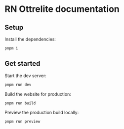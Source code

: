 # RN Ottrelite documentation

## Setup

Install the dependencies:

```bash
pnpm i
```

## Get started

Start the dev server:

```bash
pnpm run dev
```

Build the website for production:

```bash
pnpm run build
```

Preview the production build locally:

```bash
pnpm run preview
```
